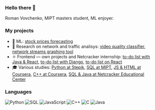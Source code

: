 ### Hello there 👋

Roman Vovchenko, MIPT masters student, ML enjoyer.

### My projects

- 🤖 ML: [stock prices forecasting](https://github.com/r-vvch/DMLS_2022_stocks)
- 🔌 Research on network and traffic analisys: [video quality classifier](https://github.com/r-vvch/video_quality_classifier), [network streams graphing tool](https://github.com/r-vvch/Netplt)
- ⚛ Frontend — own projects and Netcracker internship: [to-do list with Java & React](https://github.com/r-vvch/Netcracker_app), [to-do list with Django](https://github.com/r-vvch/Ockham), [to-do list on React](https://github.com/r-vvch/Planner)
- 🎓 Various studies: [Python at Stepik](https://github.com/r-vvch/Stepik_Python), [SQL at MIPT](https://github.com/r-vvch/DB_course),  [JS & HTML at Coursera](https://github.com/r-vvch/Coursera_Web), [C++ at Coursera](https://github.com/r-vvch/Coursera_Cpp), [SQL & Java at Netcracker Educational Center](https://github.com/r-vvch/Netcracker_Java_SQL)

### Languages

![Python](https://img.shields.io/badge/-Python-4B8BBE?&logo=Python&logoColor=fff)
![SQL](https://img.shields.io/badge/-SQL-success)
![JavaScript](https://img.shields.io/badge/-JavaScript-f0db4f?&logo=JavaScript&logoColor=fff)
![C++](https://img.shields.io/badge/-C++-00599C?&logo=c%2b%2b)
![C](https://img.shields.io/badge/-C-888?&logo=C&logoColor=fff)
![Java](https://img.shields.io/badge/-Java-orange)


<!--
**r-vvch/r-vvch** is a ✨ _special_ ✨ repository because its `README.md` (this file) appears on your GitHub profile.

Here are some ideas to get you started:

- 🔭 I’m currently working on ...
- 🌱 I’m currently learning ...
- 👯 I’m looking to collaborate on ...
- 🤔 I’m looking for help with ...
- 💬 Ask me about ...
- 📫 How to reach me: ...
- 😄 Pronouns: ...
- ⚡ Fun fact: ...
-->
